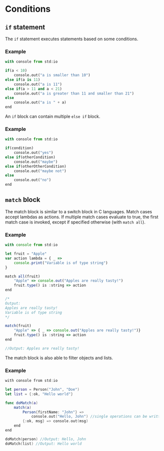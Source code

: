 # Conditions

## `if` statement

The `if` statement executes statements based on some conditions.

### Example

```python
with console from std:io

if(a < 10)
    console.out("a is smaller than 10")
else if(a is 11)
    console.out("a is 11")
else if(a > 11 and a < 21)
    console.out("a is greater than 11 and smaller than 21")
else
    console.out("a is " + a)
end
```

An `if` block can contain multiple `else if` block.

### Example

```python
with console from std:io

if(condition)
    console.out("yes")
else if(otherCondition)
    console.out("maybe")
else if(otherOtherCondition)
    console.out("maybe not")
else
    console.out("no")
end
```

## `match` block

The match block is similar to a switch block in C languages. Match cases accept lambdas as actions. If multiple match cases evaluate to true, the first match case is invoked, except if specified otherwise \(with `match all`\).

### Example

```javascript
with console from std:io

let fruit = "Apple"
var action lambda = { _ => 
    console.print("Variable is of type string")
}

match all(fruit)
    "Apple" => console.out("Apples are really tasty!")
    fruit.type() is :string => action
end

/*
Output: 
Apples are really tasty!
Variable is of type string
*/

match(fruit)
    "Apple" => { _ => console.out("Apples are really tasty!")}
    fruit.type() is :string => action
end

//Output: Apples are really tasty!
```

The match block is also able to filter objects and lists.

### Example

```swift
with console from std:io

let person = Person("John", "Doe")
let list = {:ok, "Hello world"}

func doMatch(a)
    match(a)
        Person{firstName: "John"} =>
            console.out("Hello, John") //single operations can be written like so
        {:ok, msg} => console.out(msg)
    end
end

doMatch(person) //Output: Hello, John
doMatch(list) //Output: Hello world
```

